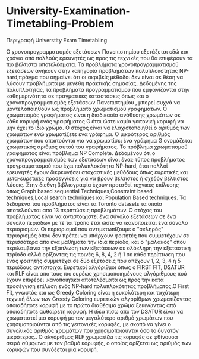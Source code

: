 # University-Examination-Timetabling-Problem

Περιγραφή Universtity Exam Timetabling 

Ο χρονοπρογραμματισμός εξετάσεων Πανεπιστημίου εξετάζεται εδώ και χρόνια από πολλούς ερευνητές ως προς τις τεχνικές που θα επιφέρουν τα πιο βέλτιστα αποτελέσματα. Τα προβλήματα χρονοπρογραμματισμού εξετάσεων ανήκουν στην κατηγορία προβλημάτων πολυπλοκότητας NP-hard,πράγμα που σημαίνει ότι οι ακριβείς μέθοδοι δεν είναι σε θέση να λύσουν προβλήματα με μεγέθη πρακτικής σημασίας. Δεδομένης της πολυπλότητας, τα προβλήματα προγραμματισμού που εμφανίζονται στην καθημερινότητα σε πραγματικές καταστάσεις όπως και ο χρονοπρογραμματισμός εξετάσεων Πανεπιστημίου , μπορεί συχνά να μοντελοποιηθούν ως προβλήματα χρωματισμού γραφημάτων. Ο χρωματισμός γραφήματος είναι η διαδικασία ανάθεσης χρωμάτων σε κάθε κορυφή ενός γραφήματος G έτσι ώστε καμία γειτονική κορυφή να μην έχει το ίδιο χρώμα. Ο στόχος είναι να ελαχιστοποιηθεί ο αριθμός των χρωμάτων ενώ χρωματίζετε ένα γράφημα. Ο μικρότερος αριθμός χρωμάτων που απαιτούνται για να χρωματίσει ένα γράφημα G ονομάζεται χρωματικός αριθμός αυτού του γραφήματος. Το πρόβλημα χρωματισμού γραφήματος είναι πρόβλημα NP Complete. Δεδομένου ότι ο χρονοπρογραμματισμός των εξετάσεων είναι ένας τύπος προβλήματος προγραμματισμού που έχει πολυπλοκότητα NP-hard, έτσι πολλοί ερευνητές έχουν διερευνήσει στοχαστικές μεθόδους όπως ευρετικές και μετα-ευρετικές προσεγγίσεις για να βρουν βέλτιστες ή σχεδόν βέλτιστες λύσεις. Στην διεθνη βιβλιογραφία έχουν προταθεί τεχνικές επίλυσης όπως Graph based sequential Techniques,Constraint based techniques,Local search techniques και Population Based techniques. Τα δεδομένα του προβλήματος είναι τα Toronto datasets τα οποία αποτελούνται απο 13 περπτώσεις προβλημάτων. Ο στόχος του προβλήματος είναι να αντιστοιχιστεί ένα σύνολο εξετάσεων σε ένα σύνολο περιόδων με τέ΄τοι τρόπο έτσι ώστε να ικανοποιείται ένα σύνολο περιορισμών. Οι περιορισμοί που αντιμετωπίζουμε ο "σκληρός" περιορισμός όπου δεν πρέπει να υπάρχουν φοιτητές που συμμετέχουν σε περισσότερα απο ένα μαθήματα την ίδια περίοδο, και ο "μαλακός" όπου περιλαμβάνει την εξάπλωση των εξετάσεων σε ολόκληρη την εξεταστική περίοδο αλλά ορίζοντας τις ποινές 6, 8, 4, 2 ή 1 σε κάθε περίπτωση που ένας φοιτητής συμμετέχει σε δύο εξετάσεις που απέχουν 1, 2, 3, 4 ή 5 περιόδους αντίστοιχα. Ευρετικοί αλγόριθμοι όπως ο FIRST FIT, DSATUR και RLF είναι απο τους πιο ευρέως χρησιμοποιημένους αλγόριθμους πού έχουν επιφέρει ικανοποιητικά αποτελέσματα ως προς την κατα προσέγγιση επίλυση ενός NP-hard πολυπλοκότητας προβλήματος.Ο First Fit, γνωστός και ως Greedy Coloring είναι η ευκολότερη και ταχύτερη τεχνική όλων των Greedy Coloring ευρετικών αλγορίθμων χρωματίζοντας οποιαδήποτε κορυφή με το πρώτο διαθέσιμο χρώμα ξεκινώντας από οποιαδήποτε αυθαίρετη κορυφή. Η ιδέα πίσω από τον DSATUR είναι να χρωματιστεί μια κορυφή με τον μεγαλύτερο αριθμό χρωμάτων που χρησιμοποιούνται από τις γειτονικές κορυφές, με σκοπό να γίνει ο συνολικός αριθμός χρωμάτων που χρησιμοποιούνται όσο το δυνατόν μικρότερος.. Ο αλγόριθμος RLF χρωματίζει τις κορυφές σε φθίνουσα σειρά σύμφωνα με τον βαθμό κορυφής, ο οποίος ορίζεται ως αριθμός των κορυφών που συνδέεται μια κορυφή. 
